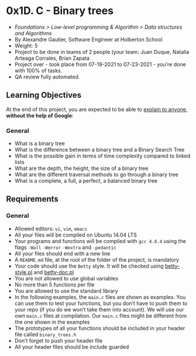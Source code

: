 <h1 class="gap">0x1D. C - Binary trees</h1>


  <ul class="list-group metadata" id="project-metadata">
  <li class="list-group-item">
    <i class="fa fa-folder-open fa-fw"></i>
    <em>Foundations &gt; Low-level programming &amp; Algorithm &gt; Data structures and Algorithms</em>
  </li>


<li class="list-group-item">
      <i class="fa fa-user fa-fw"></i> By Alexandre Gautier, Software Engineer at Holberton School
    </li>

<li class="list-group-item">
      <i class="fa fa-cogs fa-fw"></i> Weight: 5
    </li>


<li class="list-group-item">
      <i class="fa fa-users fa-fw"></i> Project to be done in teams of 2 people
        (your team: Juan Duque, Natalia Arteaga Corrales, Brian Zapata
    </li>

<li class="list-group-item">
        <i class="fa fa-calendar fa-fw"></i>
          Project over - took place from 07-19-2021 to 07-23-2021
          - you're done with <span id="student_task_done_percentage">100</span>% of tasks.
      </li>



<li class="list-group-item">
        <i class="fa fa-check-square fa-fw"></i>
        QA review fully automated.
      </li>


</ul>



<div id="project_id" style="display: none" data-project-id="270"></div>


<h2>Learning Objectives</h2>

<p>At the end of this project, you are expected to be able to <a href="/rltoken/vhnhjnI1aebhcSeLOjfrww" title="explain to anyone" target="_blank">explain to anyone</a>, <strong>without the help of Google</strong>:</p>

<h3>General</h3>

<ul>
<li>What is a binary tree</li>
<li>What is the difference between a binary tree and a Binary Search Tree</li>
<li>What is the possible gain in terms of time complexity compared to linked lists</li>
<li>What are the depth, the height, the size of a binary tree</li>
<li>What are the different traversal methods to go through a binary tree</li>
<li>What is a complete, a full, a perfect, a balanced binary tree</li>
</ul>

<h2>Requirements</h2>

<h3>General</h3>

<ul>
<li>Allowed editors: <code>vi</code>, <code>vim</code>, <code>emacs</code></li>
<li>All your files will be compiled on Ubuntu 14.04 LTS</li>
<li>Your programs and functions will be compiled with <code>gcc 4.8.4</code> using the flags <code>-Wall</code> <code>-Werror</code> <code>-Wextra</code> and <code>-pedantic</code></li>
<li>All your files should end with a new line</li>
<li>A <code>README.md</code> file, at the root of the folder of the project, is mandatory</li>
<li>Your code should use the <code>Betty</code> style. It will be checked using <a href="https://github.com/holbertonschool/Betty/blob/master/betty-style.pl" title="betty-style.pl" target="_blank">betty-style.pl</a> and <a href="https://github.com/holbertonschool/Betty/blob/master/betty-doc.pl" title="betty-doc.pl" target="_blank">betty-doc.pl</a></li>
<li>You are not allowed to use global variables</li>
<li>No more than 5 functions per file</li>
<li>You are allowed to use the standard library</li>
<li>In the following examples, the <code>main.c</code> files are shown as examples. You can use them to test your functions, but you don&rsquo;t have to push them to your repo (if you do we won&rsquo;t take them into account). We will use our own <code>main.c</code> files at compilation. Our <code>main.c</code> files might be different from the one shown in the examples</li>
<li>The prototypes of all your functions should be included in your header file called <code>binary_trees.h</code></li>
<li>Don&rsquo;t forget to push your header file</li>
<li>All your header files should be include guarded</li>
</ul>
